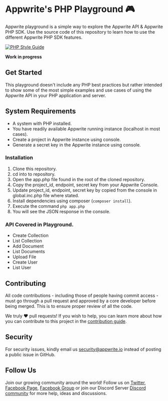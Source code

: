 # Appwrite's PHP Playground 🎮

Appwrite playground is a simple way to explore the Appwrite API & Appwrite PHP SDK. Use the source code of this repository to learn how to use the different Appwrite PHP SDK features.

[![PHP Style Guide](https://img.shields.io/badge/code_style-standard-brightgreen.svg)](https://www.Php-fig.org/psr/psr-12/)

**Work in progress**

## Get Started

This playground doesn't include any PHP best practices but rather intended to show some of the most simple examples and use cases of using the Appwrite API in your PHP application and server.

## System Requirements
* A system with PHP installed.
* You have readily available Appwrite running instance (localhost in most cases).
* Create a project in Appwrite instance using console.
* Generate a secret key in the Appwrite instance using console.

### Installation
1. Clone this repository.
2. cd into to repository.
3. Open the app.php file found in the root of the cloned repository.
4. Copy the project_id, endpoint, secret key from your Appwrite Console.
4. Update project_id, endpoint, secret key by copied from the console in global.inc.php file where stated.
5. Install dependencies using  composer (`composer install`).
5. Execute the command `php app.php`
6. You will see the JSON response in the console.

### API Covered in Playground.
* Create Collection
* List Collection
* Add Document
* List Documents
* Upload File
* Create User
* List User

## Contributing

All code contributions - including those of people having commit access - must go through a pull request and approved by a core developer before being merged. This is to ensure proper review of all the code.

We truly ❤️ pull requests! If you wish to help, you can learn more about how you can contribute to this project in the [contribution guide](https://github.com/appwrite/appwrite/blob/master/CONTRIBUTING.md).

## Security

For security issues, kindly email us [security@appwrite.io](mailto:security@appwrite.io) instead of posting a public issue in GitHub.

## Follow Us

Join our growing community around the world! Follow us on [Twitter](https://twitter.com/appwrite_io), [Facebook Page](https://www.facebook.com/Appwrite.io), [Facebook Group](https://www.facebook.com/groups/appwrite.developers/) or join our Discord Server [Discord community](https://discord.gg/GSeTUeA) for more help, ideas and discussions.
